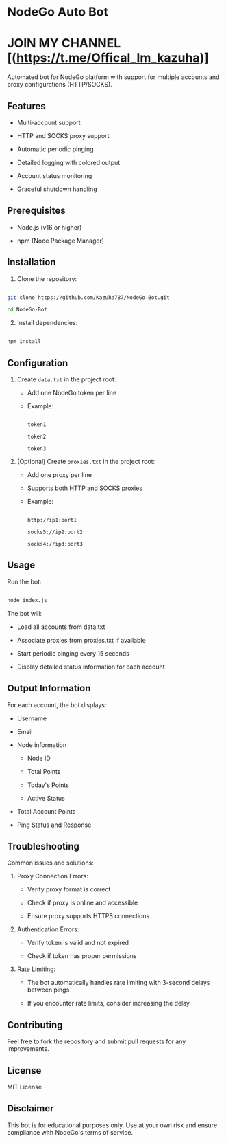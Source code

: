 # NodeGo Auto Bot

# JOIN MY CHANNEL [(https://t.me/Offical_Im_kazuha)]

Automated bot for NodeGo platform with support for multiple accounts and proxy configurations (HTTP/SOCKS).



## Features



- Multi-account support

- HTTP and SOCKS proxy support

- Automatic periodic pinging

- Detailed logging with colored output

- Account status monitoring

- Graceful shutdown handling



## Prerequisites



- Node.js (v16 or higher)

- npm (Node Package Manager)



## Installation



1. Clone the repository:

```bash

git clone https://github.com/Kazuha787/NodeGo-Bot.git

cd NodeGo-Bot

```



2. Install dependencies:

```bash

npm install

```



## Configuration



1. Create `data.txt` in the project root:

   - Add one NodeGo token per line

   - Example:

     ```

     token1

     token2

     token3

     ```



2. (Optional) Create `proxies.txt` in the project root:

   - Add one proxy per line

   - Supports both HTTP and SOCKS proxies

   - Example:

     ```

     http://ip1:port1

     socks5://ip2:port2

     socks4://ip3:port3

     ```



## Usage



Run the bot:

```bash

node index.js

```



The bot will:

- Load all accounts from data.txt

- Associate proxies from proxies.txt if available

- Start periodic pinging every 15 seconds

- Display detailed status information for each account



## Output Information



For each account, the bot displays:

- Username

- Email

- Node information

  - Node ID

  - Total Points

  - Today's Points

  - Active Status

- Total Account Points

- Ping Status and Response



## Troubleshooting



Common issues and solutions:



1. Proxy Connection Errors:

   - Verify proxy format is correct

   - Check if proxy is online and accessible

   - Ensure proxy supports HTTPS connections



2. Authentication Errors:

   - Verify token is valid and not expired

   - Check if token has proper permissions



3. Rate Limiting:

   - The bot automatically handles rate limiting with 3-second delays between pings

   - If you encounter rate limits, consider increasing the delay



## Contributing



Feel free to fork the repository and submit pull requests for any improvements.



## License



MIT License



## Disclaimer



This bot is for educational purposes only. Use at your own risk and ensure compliance with NodeGo's terms of service.
